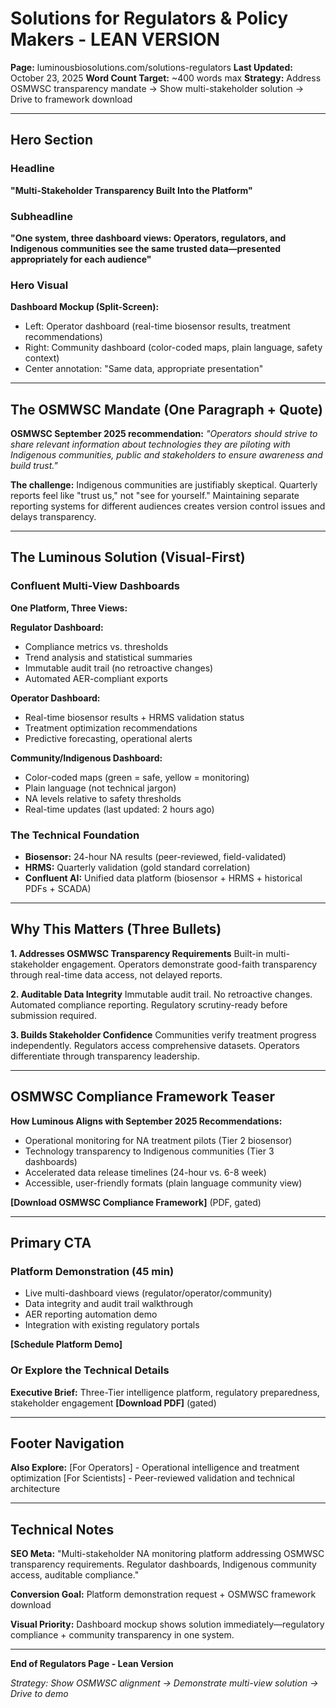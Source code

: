 # Solutions for Regulators & Policy Makers - LEAN VERSION

**Page:** luminousbiosolutions.com/solutions-regulators
**Last Updated:** October 23, 2025
**Word Count Target:** ~400 words max
**Strategy:** Address OSMWSC transparency mandate → Show multi-stakeholder solution → Drive to framework download

---

## Hero Section

### Headline
**"Multi-Stakeholder Transparency Built Into the Platform"**

### Subheadline
**"One system, three dashboard views: Operators, regulators, and Indigenous communities see the same trusted data—presented appropriately for each audience"**

### Hero Visual
**Dashboard Mockup (Split-Screen):**
- Left: Operator dashboard (real-time biosensor results, treatment recommendations)
- Right: Community dashboard (color-coded maps, plain language, safety context)
- Center annotation: "Same data, appropriate presentation"

---

## The OSMWSC Mandate (One Paragraph + Quote)

**OSMWSC September 2025 recommendation:**
*"Operators should strive to share relevant information about technologies they are piloting with Indigenous communities, public and stakeholders to ensure awareness and build trust."*

**The challenge:** Indigenous communities are justifiably skeptical. Quarterly reports feel like "trust us," not "see for yourself." Maintaining separate reporting systems for different audiences creates version control issues and delays transparency.

---

## The Luminous Solution (Visual-First)

### Confluent Multi-View Dashboards

**One Platform, Three Views:**

**Regulator Dashboard:**
- Compliance metrics vs. thresholds
- Trend analysis and statistical summaries
- Immutable audit trail (no retroactive changes)
- Automated AER-compliant exports

**Operator Dashboard:**
- Real-time biosensor results + HRMS validation status
- Treatment optimization recommendations
- Predictive forecasting, operational alerts

**Community/Indigenous Dashboard:**
- Color-coded maps (green = safe, yellow = monitoring)
- Plain language (not technical jargon)
- NA levels relative to safety thresholds
- Real-time updates (last updated: 2 hours ago)

### The Technical Foundation
- **Biosensor:** 24-hour NA results (peer-reviewed, field-validated)
- **HRMS:** Quarterly validation (gold standard correlation)
- **Confluent AI:** Unified data platform (biosensor + HRMS + historical PDFs + SCADA)

---

## Why This Matters (Three Bullets)

**1. Addresses OSMWSC Transparency Requirements**
Built-in multi-stakeholder engagement. Operators demonstrate good-faith transparency through real-time data access, not delayed reports.

**2. Auditable Data Integrity**
Immutable audit trail. No retroactive changes. Automated compliance reporting. Regulatory scrutiny-ready before submission required.

**3. Builds Stakeholder Confidence**
Communities verify treatment progress independently. Regulators access comprehensive datasets. Operators differentiate through transparency leadership.

---

## OSMWSC Compliance Framework Teaser

**How Luminous Aligns with September 2025 Recommendations:**
- Operational monitoring for NA treatment pilots (Tier 2 biosensor)
- Technology transparency to Indigenous communities (Tier 3 dashboards)
- Accelerated data release timelines (24-hour vs. 6-8 week)
- Accessible, user-friendly formats (plain language community view)

**[Download OSMWSC Compliance Framework]** (PDF, gated)

---

## Primary CTA

### Platform Demonstration (45 min)
- Live multi-dashboard views (regulator/operator/community)
- Data integrity and audit trail walkthrough
- AER reporting automation demo
- Integration with existing regulatory portals

**[Schedule Platform Demo]**

### Or Explore the Technical Details
**Executive Brief:** Three-Tier intelligence platform, regulatory preparedness, stakeholder engagement
**[Download PDF]** (gated)

---

## Footer Navigation
**Also Explore:**
[For Operators] - Operational intelligence and treatment optimization
[For Scientists] - Peer-reviewed validation and technical architecture

---

## Technical Notes

**SEO Meta:**
"Multi-stakeholder NA monitoring platform addressing OSMWSC transparency requirements. Regulator dashboards, Indigenous community access, auditable compliance."

**Conversion Goal:**
Platform demonstration request + OSMWSC framework download

**Visual Priority:**
Dashboard mockup shows solution immediately—regulatory compliance + community transparency in one system.

---

**End of Regulators Page - Lean Version**

*Strategy: Show OSMWSC alignment → Demonstrate multi-view solution → Drive to demo*
